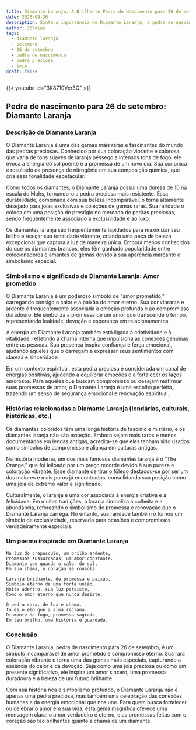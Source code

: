 ```yaml
---
title: Diamante Laranja, A Brilhante Pedra de Nascimento para 26 de setembro
date: 2025-09-26
description: Sinta a importância de Diamante Laranja, a pedra de nascimento de 26 de setembro que simboliza Amor prometido. Deixe que sua beleza e significado iluminem seu dia.
author: 365dias
tags:
  - diamante laranja
  - setembro
  - 26 de setembro
  - pedra de nascimento
  - pedra preciosa
  - joia
draft: false
---
```


{{< youtube id="3K8710Ver3Q" >}}


## Pedra de nascimento para 26 de setembro: Diamante Laranja

### Descrição de Diamante Laranja

O Diamante Laranja é uma das gemas mais raras e fascinantes do mundo das pedras preciosas. Conhecido por sua coloração vibrante e calorosa, que varia de tons suaves de laranja pêssego a intensos tons de fogo, ele evoca a energia do sol poente e a promessa de um novo dia. Sua cor única é resultado da presença de nitrogênio em sua composição química, que cria essa tonalidade espetacular.

Como todos os diamantes, o Diamante Laranja possui uma dureza de 10 na escala de Mohs, tornando-o a pedra preciosa mais resistente. Essa durabilidade, combinada com sua beleza incomparável, o torna altamente desejado para joias exclusivas e coleções de gemas raras. Sua raridade o coloca em uma posição de prestígio no mercado de pedras preciosas, sendo frequentemente associado à exclusividade e ao luxo.

Os diamantes laranja são frequentemente lapidados para maximizar seu brilho e realçar sua tonalidade vibrante, criando uma peça de beleza excepcional que captura a luz de maneira única. Embora menos conhecidos do que os diamantes brancos, eles têm ganhado popularidade entre colecionadores e amantes de gemas devido à sua aparência marcante e simbolismo especial.

### Simbolismo e significado de Diamante Laranja: Amor prometido

O Diamante Laranja é um poderoso símbolo de "amor prometido," carregando consigo o calor e a paixão do amor eterno. Sua cor vibrante e ardente é frequentemente associada à emoção profunda e ao compromisso duradouro. Ele simboliza a promessa de um amor que transcende o tempo, representando lealdade, devoção e esperança em relacionamentos.

A energia do Diamante Laranja também está ligada à criatividade e à vitalidade, refletindo a chama interna que impulsiona as conexões genuínas entre as pessoas. Sua presença inspira confiança e força emocional, ajudando aqueles que o carregam a expressar seus sentimentos com clareza e sinceridade.

Em um contexto espiritual, esta pedra preciosa é considerada um canal de energias positivas, ajudando a equilibrar emoções e a fortalecer os laços amorosos. Para aqueles que buscam compromisso ou desejam reafirmar suas promessas de amor, o Diamante Laranja é uma escolha perfeita, trazendo um senso de segurança emocional e renovação espiritual.

### Histórias relacionadas a Diamante Laranja (lendárias, culturais, históricas, etc.)

Os diamantes coloridos têm uma longa história de fascínio e mistério, e os diamantes laranja não são exceção. Embora sejam mais raros e menos documentados em lendas antigas, acredita-se que eles tenham sido usados como símbolos de compromisso e aliança em culturas antigas.

Na história moderna, um dos mais famosos diamantes laranja é o "The Orange," que foi leiloado por um preço recorde devido à sua pureza e coloração vibrante. Esse diamante de tirar o fôlego destacou-se por ser um dos maiores e mais puros já encontrados, consolidando sua posição como uma joia de extremo valor e significado.

Culturalmente, o laranja é uma cor associada à energia criativa e à felicidade. Em muitas tradições, o laranja simboliza a colheita e a abundância, reforçando o simbolismo de promessa e renovação que o Diamante Laranja carrega. No entanto, sua raridade também o tornou um símbolo de exclusividade, reservado para ocasiões e compromissos verdadeiramente especiais.

### Um poema inspirado em Diamante Laranja

```
Na luz do crepúsculo, um brilho ardente,  
Promessas sussurradas, um amor constante.  
Diamante que guarda o calor do sol,  
Em sua chama, o coração se consola.

Laranja brilhante, de promessa e paixão,  
Símbolo eterno de uma forte união.  
Noite adentro, sua luz persiste,  
Como o amor eterno que nunca desiste.

Ó pedra rara, de luz e chama,  
Tu és o elo que a alma reclama.  
Diamante de fogo, promessa sagrada,  
Em teu brilho, uma história é guardada.
```

### Conclusão

O Diamante Laranja, pedra de nascimento para 26 de setembro, é um símbolo incomparável de amor prometido e compromisso eterno. Sua rara coloração vibrante o torna uma das gemas mais especiais, capturando a essência do calor e da devoção. Seja como uma joia preciosa ou como um presente significativo, ele inspira um amor sincero, uma promessa duradoura e a beleza de um futuro brilhante.

Com sua história rica e simbolismo profundo, o Diamante Laranja não é apenas uma pedra preciosa, mas também uma celebração das conexões humanas e da energia emocional que nos une. Para quem busca fortalecer ou celebrar o amor em sua vida, esta gema magnífica oferece uma mensagem clara: o amor verdadeiro é eterno, e as promessas feitas com o coração são tão brilhantes quanto a chama de um diamante.